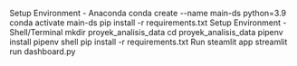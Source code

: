 Setup Environment - Anaconda
conda create --name main-ds python=3.9
conda activate main-ds
pip install -r requirements.txt
Setup Environment - Shell/Terminal
mkdir proyek_analisis_data
cd proyek_analisis_data
pipenv install
pipenv shell
pip install -r requirements.txt
Run steamlit app
streamlit run dashboard.py